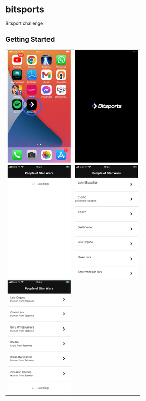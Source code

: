# bitsports

Bitsport challenge

## Getting Started


<table>
    <tr>
        <td><img src="img/1.jpg" width="200"></td>
        <td><img src="img/2.PNG" width="200"></td>
    </tr>
    <tr>
        <td><img src="img/3.PNG" width="200"></td>
        <td><img src="img/4.PNG" width="200"></td>
    </tr>
    <tr>
        <td><img src="img/5.PNG" width="200"></td>
        <td>&nbsp</td>
    </tr>
</table>
